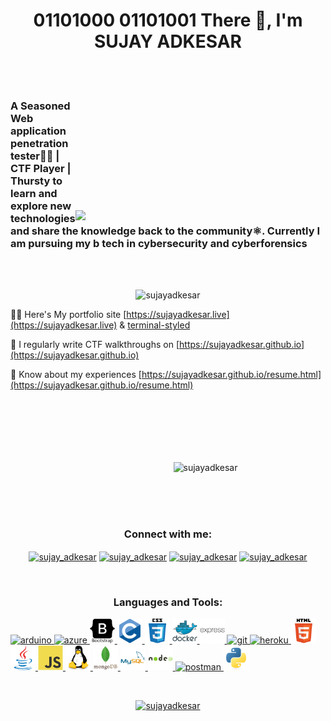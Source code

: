 <h1 align="center">01101000 01101001 There 👋, I'm SUJAY ADKESAR</h1> <br>
<br>
<img align="right" width="400px" style="padding-top:200px;" src="https://user-images.githubusercontent.com/95465072/215252020-1a5c052f-2cd3-4ca9-ba72-b8bb5a1eb9de.gif">

<h3 align="left">A Seasoned Web application penetration tester👨‍🏫 | CTF Player |  Thursty to learn and explore new technologies and share the knowledge back to the community⚛️. Currently I am pursuing my b tech in cybersecurity and cyberforensics</h3>
<br/> <br/> 

<p align="center"> <img src="https://komarev.com/ghpvc/?username=sujayadkesar&label=Profile%20views&color=0e75b6&style=flat" alt="sujayadkesar" /> </p>

👨‍💻 Here's My portfolio site [https://sujayadkesar.live](https://sujayadkesar.live) & [terminal-styled](https://sujayadkesar.github.io/terminal_portfolio/)

📝 I regularly write CTF walkthroughs on [https://sujayadkesar.github.io](https://sujayadkesar.github.io)

📄 Know about my experiences [https://sujayadkesar.github.io/resume.html](https://sujayadkesar.github.io/resume.html)
<br/> <br/> <br/>

<!-- <img align="center" src="https://www.cepro.com/wp-content/uploads/2021/12/cybersecurity-image-1000x500-1.jpeg"> -->
<br/> <br/> <br/> 


<p>&nbsp;&nbsp;&nbsp;&nbsp;&nbsp;&nbsp;&nbsp;&nbsp;&nbsp;&nbsp;&nbsp;&nbsp;&nbsp;&nbsp;&nbsp;&nbsp;&nbsp;&nbsp;&nbsp;&nbsp;&nbsp;&nbsp;&nbsp;&nbsp;&nbsp;&nbsp;&nbsp;&nbsp;&nbsp;&nbsp;&nbsp;&nbsp;&nbsp;&nbsp;&nbsp;&nbsp;&nbsp;&nbsp;&nbsp;&nbsp;&nbsp;&nbsp;&nbsp;&nbsp;&nbsp;&nbsp;&nbsp;&nbsp;&nbsp;&nbsp;&nbsp;&nbsp;&nbsp;&nbsp;&nbsp;&nbsp;<img align="center" style="padding-left:40px;" src="https://github-readme-streak-stats.herokuapp.com/?user=sujayadkesar&row=2&column=3" alt="sujayadkesar"/></p>

<br/> <br/> <br/> 

<h3 align="center">Connect with me:</h3>
<p align="center">
<a href="https://linkedin.com/in/sujay_adkesar" target="blank"><img align="center" src="https://raw.githubusercontent.com/rahuldkjain/github-profile-readme-generator/master/src/images/icons/Social/linked-in-alt.svg" alt="sujay_adkesar" height="30" width="40" /></a>
<a href="https://wa.me/918762406259?text=01101000%2001101001%20%20%F0%9F%91%8B%2C%20SUJAY%20I%20got%20your%20number%20from%20your%20site%20.%20can%20we%20have%20a%20small%20conversation%20now%20%3F%20" target="blank"><img align="center" src="https://user-images.githubusercontent.com/95465072/199298950-3882322d-7527-47d0-ac6b-b81a0ed1a1aa.png" alt="sujay_adkesar" height="45" width="50" /></a>
<a href="https://www.instagram.com/sujay_adkesar/" target="blank"><img align="center" src="https://raw.githubusercontent.com/rahuldkjain/github-profile-readme-generator/master/src/images/icons/Social/instagram.svg" alt="sujay_adkesar" height="30" width="40" /></a>
 <a href="https://twitter.com/SUJAY_ADKESAR" target="blank"><img align="center" src="https://raw.githubusercontent.com/rahuldkjain/github-profile-readme-generator/master/src/images/icons/Social/twitter.svg" alt="sujay_adkesar" height="30" width="40" /></a>
</p>


 


&nbsp;
&nbsp;
<br>

<h3 align="center">Languages and Tools:</h3>
<p align="left"> <a href="https://www.arduino.cc/" target="_blank" rel="noreferrer"> <img src="https://cdn.worldvectorlogo.com/logos/arduino-1.svg" alt="arduino" width="40" height="40"/> </a> <a href="https://azure.microsoft.com/en-in/" target="_blank" rel="noreferrer"> <img src="https://www.vectorlogo.zone/logos/microsoft_azure/microsoft_azure-icon.svg" alt="azure" width="40" height="40"/> </a> <a href="https://getbootstrap.com" target="_blank" rel="noreferrer"> <img src="https://raw.githubusercontent.com/devicons/devicon/master/icons/bootstrap/bootstrap-plain-wordmark.svg" alt="bootstrap" width="40" height="40"/> </a> <a href="https://www.cprogramming.com/" target="_blank" rel="noreferrer"> <img src="https://raw.githubusercontent.com/devicons/devicon/master/icons/c/c-original.svg" alt="c" width="40" height="40"/> </a> <a href="https://www.w3schools.com/css/" target="_blank" rel="noreferrer"> <img src="https://raw.githubusercontent.com/devicons/devicon/master/icons/css3/css3-original-wordmark.svg" alt="css3" width="40" height="40"/> </a> <a href="https://www.docker.com/" target="_blank" rel="noreferrer"> <img src="https://raw.githubusercontent.com/devicons/devicon/master/icons/docker/docker-original-wordmark.svg" alt="docker" width="40" height="40"/> </a> <a href="https://expressjs.com" target="_blank" rel="noreferrer"> <img src="https://raw.githubusercontent.com/devicons/devicon/master/icons/express/express-original-wordmark.svg" alt="express" width="40" height="40"/> </a> <a href="https://git-scm.com/" target="_blank" rel="noreferrer"> <img src="https://www.vectorlogo.zone/logos/git-scm/git-scm-icon.svg" alt="git" width="40" height="40"/> </a> <a href="https://heroku.com" target="_blank" rel="noreferrer"> <img src="https://www.vectorlogo.zone/logos/heroku/heroku-icon.svg" alt="heroku" width="40" height="40"/> </a> <a href="https://www.w3.org/html/" target="_blank" rel="noreferrer"> <img src="https://raw.githubusercontent.com/devicons/devicon/master/icons/html5/html5-original-wordmark.svg" alt="html5" width="40" height="40"/> </a> <a href="https://www.java.com" target="_blank" rel="noreferrer"> <img src="https://raw.githubusercontent.com/devicons/devicon/master/icons/java/java-original.svg" alt="java" width="40" height="40"/> </a> <a href="https://developer.mozilla.org/en-US/docs/Web/JavaScript" target="_blank" rel="noreferrer"> <img src="https://raw.githubusercontent.com/devicons/devicon/master/icons/javascript/javascript-original.svg" alt="javascript" width="40" height="40"/> </a> <a href="https://www.linux.org/" target="_blank" rel="noreferrer"> <img src="https://raw.githubusercontent.com/devicons/devicon/master/icons/linux/linux-original.svg" alt="linux" width="40" height="40"/> </a> <a href="https://www.mongodb.com/" target="_blank" rel="noreferrer"> <img src="https://raw.githubusercontent.com/devicons/devicon/master/icons/mongodb/mongodb-original-wordmark.svg" alt="mongodb" width="40" height="40"/> </a> <a href="https://www.mysql.com/" target="_blank" rel="noreferrer"> <img src="https://raw.githubusercontent.com/devicons/devicon/master/icons/mysql/mysql-original-wordmark.svg" alt="mysql" width="40" height="40"/> </a> <a href="https://nodejs.org" target="_blank" rel="noreferrer"> <img src="https://raw.githubusercontent.com/devicons/devicon/master/icons/nodejs/nodejs-original-wordmark.svg" alt="nodejs" width="40" height="40"/> </a> <a href="https://postman.com" target="_blank" rel="noreferrer"> <img src="https://www.vectorlogo.zone/logos/getpostman/getpostman-icon.svg" alt="postman" width="40" height="40"/> </a> <a href="https://www.python.org" target="_blank" rel="noreferrer"> <img src="https://raw.githubusercontent.com/devicons/devicon/master/icons/python/python-original.svg" alt="python" width="40" height="40"/> </a> </p>


&nbsp;
&nbsp;



<p align="center"> <a href="https://github.com/ryo-ma/github-profile-trophy"><img src="https://github-profile-trophy.vercel.app/?username=sujayadkesar&row=2&column=3" alt="sujayadkesar" /></a> </p>
<!-- 


Here's an example of a GitHub action workflow that uses the GitHub API to update the README.md file with the title and link of the latest blog post from your personal website:

bash
Copy code
name: Update README.md

on:
  schedule:
    - cron: "0 0 * * *"  # Every day at midnight

jobs:
  update_readme:
    runs-on: ubuntu-latest

    steps:
    - name: Fetch latest blog post
      run: |
        latest_blog_post=$(curl -s https://yourpersonalwebsite.com/feed.xml | grep -m1 '<title>' | sed -e 's/<title>//' -e 's/<\/title>//')
        latest_blog_post_link=$(curl -s https://yourpersonalwebsite.com/feed.xml | grep -m1 '<link>' | sed -e 's/<link>//' -e 's/<\/link>//')
        echo "::set-output name=latest_blog_post::$latest_blog_post"
        echo "::set-output name=latest_blog_post_link::$latest_blog_post_link"

    - name: Update README.md
      run: |
        latest_blog_post="${{ steps.fetch_latest_blog_post.outputs.latest_blog_post }}"
        latest_blog_post_link="${{ steps.fetch_latest_blog_post.outputs.latest_blog_post_link }}"
        sed -i "s|Latest blog post:.*|Latest blog post: [$latest_blog_post]($latest_blog_post_link)|" README.md
      env:
        GITHUB_TOKEN: ${{ secrets.GITHUB_TOKEN }}
    - name: Commit and push changes
      run: |
        git config --local user.email "github-actions[bot]@users.noreply.github.com"
        git config --local user.name "GitHub Actions"
        git add README.md
        git commit -m "Update README.md with latest blog post"
        git push origin main
      env:
        GITHUB_TOKEN: ${{ secrets.GITHUB_TOKEN }}
You can also customize this action to your needs and change the schedule to your liking.

Please note that this is a basic example, you should adapt it to your specific case, also you should check your website endpoint and format, this example uses RSS feed and XML format.

Also, take into account that using the Github API will require a token to authenticate and perform the changes, this token is stored as a secret, so it will not be visible to anyone. -->
